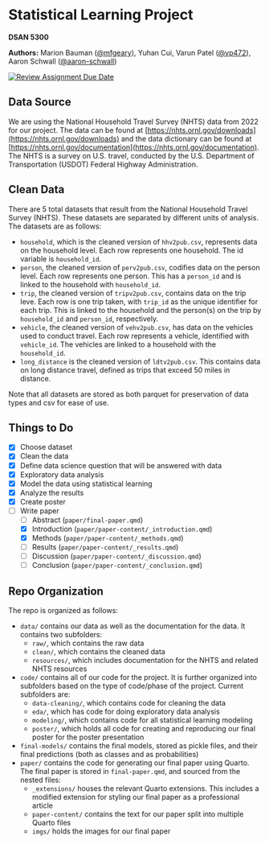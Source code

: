# Statistical Learning Project

**DSAN 5300**

**Authors:** Marion Bauman ([@mfgeary](https://github.com/mfgeary)), Yuhan Cui, Varun Patel ([@vp472](https://github.com/vp472)), Aaron Schwall ([@aaron-schwall](https://github.com/aaron-schwall))

[![Review Assignment Due Date](https://classroom.github.com/assets/deadline-readme-button-24ddc0f5d75046c5622901739e7c5dd533143b0c8e959d652212380cedb1ea36.svg)](https://classroom.github.com/a/nEmJfSBb)

## Data Source

We are using the National Household Travel Survey (NHTS) data from 2022 for our project. The data can be found at [https://nhts.ornl.gov/downloads](https://nhts.ornl.gov/downloads) and the data dictionary can be found at [https://nhts.ornl.gov/documentation](https://nhts.ornl.gov/documentation). The NHTS is a survey on U.S. travel, conducted by the U.S. Department of Transportation (USDOT) Federal Highway Administration.

## Clean Data

There are 5 total datasets that result from the National Household Travel Survey (NHTS). These datasets are separated by different units of analysis. The datasets are as follows:
* `household`, which is the cleaned version of `hhv2pub.csv`, represents data on the household level. Each row represents one household. The id variable is `household_id`.
* `person`, the cleaned version of `perv2pub.csv`, codifies data on the person level. Each row represents one person. This has a `person_id` and is linked to the household with `household_id`.
* `trip`, the cleaned version of `tripv2pub.csv`, contains data on the trip leve. Each row is one trip taken, with `trip_id` as the unique identifier for each trip. This is linked to the household and the person(s) on the trip by `household_id` and `person_id`, respectively.
* `vehicle`, the cleaned version of `vehv2pub.csv`, has data on the vehicles used to conduct travel. Each row represents a vehicle, identified with `vehicle_id`. The vehicles are linked to a household with the `household_id`.
* `long_distance` is the cleaned version of `ldtv2pub.csv`. This contains data on long distance travel, defined as trips that exceed 50 miles in distance.

Note that all datasets are stored as both parquet for preservation of data types and csv for ease of use.

## Things to Do

- [x] Choose dataset
- [x] Clean the data
- [x] Define data science question that will be answered with data
- [x] Exploratory data analysis
- [x] Model the data using statistical learning
- [x] Analyze the results
- [x] Create poster
- [ ] Write paper
    - [ ] Abstract (`paper/final-paper.qmd`)
    - [x] Introduction (`paper/paper-content/_introduction.qmd`)
    - [x] Methods (`paper/paper-content/_methods.qmd`)
    - [ ] Results (`paper/paper-content/_results.qmd`)
    - [ ] Discussion (`paper/paper-content/_discussion.qmd`)
    - [ ] Conclusion (`paper/paper-content/_conclusion.qmd`)

## Repo Organization

The repo is organized as follows:

* `data/` contains our data as well as the documentation for the data. It contains two subfolders:
    * `raw/`, which contains the raw data
    * `clean/`, which contains the cleaned data
    * `resources/`, which includes documentation for the NHTS and related NHTS resources
* `code/` contains all of our code for the project. It is further organized into subfolders based on the type of code/phase of the project. Current subfolders are:
    * `data-cleaning/`, which contains code for cleaning the data
    * `eda/`, which has code for doing exploratory data analysis
    * `modeling/`, which contains code for all statistical learning modeling
    * `poster/`, which holds all code for creating and reproducing our final poster for the poster presentation
* `final-models/` contains the final models, stored as pickle files, and their final predictions (both as classes and as probabilities)
* `paper/` contains the code for generating our final paper using Quarto. The final paper is stored in `final-paper.qmd`, and sourced from the nested files:
    * `_extensions/` houses the relevant Quarto extensions. This includes a modified extension for styling our final paper as a professional article
    * `paper-content/` contains the text for our paper split into multiple Quarto files
    * `imgs/` holds the images for our final paper
